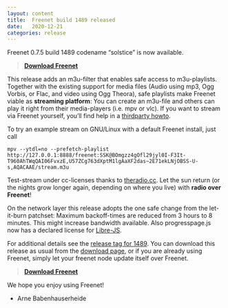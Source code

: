 ```yaml
---
layout: content
title:  Freenet build 1489 released
date:   2020-12-21
categories: release
---
```

Freenet 0.7.5 build 1489 codename “solstice” is now available.


> **[Download Freenet][download page]**


This release adds an m3u-filter that enables safe access to m3u-playlists.
Together with the existing support for media files (Audio using mp3,
Ogg Vorbis, or Flac, and video using Ogg Theora), safe playlists make
Freenet viable as **streaming platform**: You can create an m3u-file
and others can play it right from their media-players (i.e. mpv or
vlc). If you want to stream via Freenet yourself, you’ll find help in
a [thirdparty howto][streaming-howto].

To try an example stream on GNU/Linux with a default Freenet install, just call

    mpv --ytdl=no --prefetch-playlist http://127.0.0.1:8888/freenet:SSK@BOmgzz4gOfl29jyl0I-F3It-T960AhTWqQAI06FvxzE,U57ZCg763dXptM1lgAaXF2das~2E71ekLNjOBSS-U-s,AQACAAE/stream.m3u

Test-stream under cc-licenses thanks to [theradio.cc][]. Let the sun return (or the nights grow longer again, depending on where you live) with **radio over Freenet**!


On the network layer this release adopts
the one safe change from the let-it-burn patchset: 
Maximum backoff-times are reduced from 3 hours to 8 minutes.
This might increase bandwidth available.
Also progresspage.js now has a declared license for [Libre-JS][].


For additional details see the [release tag for 1489][releasetag1489].
You can download this release as usual from the [download page][],
or if you are already using Freenet, simply let your freenet node
update itself over Freenet.


> **[Download Freenet][download page]**


We hope you enjoy using Freenet!


- Arne Babenhauserheide

[releasetag1489]: https://github.com/freenet/fred/releases/tag/build01489
[download page]: pages/download.html
[Libre-JS]: https://www.gnu.org/software/librejs/
[streaming-howto]: https://www.draketo.de/software/stream-over-freenet.html
[theradio.cc]: https://theradio.cc/
